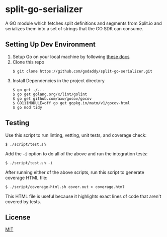 # split-go-serializer

A GO module which fetches split definitions and segments from Split.io and serializes them into a set of strings that the GO SDK can consume.

## Setting Up Dev Environment

1. Setup Go on your local machine by following [these docs](https://golang.org/doc/install#install)
1. Clone this repo
    ```
    $ git clone https://github.com/godaddy/split-go-serializer.git
    ```
1. Install Dependencies in the project directory
    ```
    $ go get ./...
    $ go get golang.org/x/lint/golint
    $ go get github.com/axw/gocov/gocov
    $ GO111MODULE=off go get gopkg.in/matm/v1/gocov-html
    $ go mod tidy
    ```

## Testing

Use this script to run linting, vetting, unit tests, and coverage check:
```
$ ./script/test.sh
```
Add the `-i` option to do all of the above and run the integration tests:
```
$ ./script/test.sh -i
```

After running either of the above scripts, run this script to generate coverage HTML file:
```
$ ./script/coverage-html.sh cover.out > coverage.html
```
This HTML file is useful because it highlights exact lines of code that aren't covered by tests.

## License

[MIT](LICENSE)
